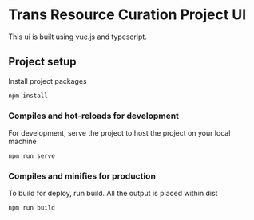 # Trans Resource Curation Project UI

This ui is built using vue.js and typescript.

## Project setup

Install project packages

```
npm install
```

### Compiles and hot-reloads for development

For development, serve the project to host the project on your local machine

```
npm run serve
```

### Compiles and minifies for production

To build for deploy, run build. All the output is placed within dist

```
npm run build
```
